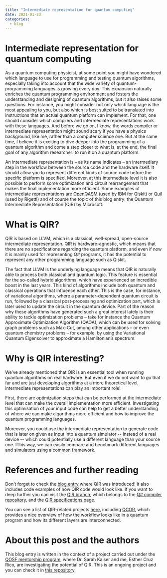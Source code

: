 ```yaml
---
title: "Intermediate representation for quantum computing"
date: 2021-01-23
categories:
  - blog
---
```


# Intermediate representation for quantum computing

As a quantum computing physicist, at some point you might have wondered which language to use for programming and testing quantum algorithms, especially taking into account that the wide variety of quantum-programming languages is growing every day. This expansion naturally enriches the quantum programming environment and fosters the understanding and designing of quantum algorithms, but it also raises some questions. For instance, you might consider not only which language is the most appealing to you, but also which is best suited to be translated into instructions that an actual quantum platform can implement. For that, one should consider which compilers and intermediate representations work with these languages. And before we go on, I know, the words compiler or intermediate representation might sound scary if you have a physics background, like me, rather than a computer science one. But at the same time, I believe it is exciting to dive deeper into the programming of a quantum algorithm and come a step closer to what is, at the end, the final goal of any algorithm researcher: to run it on a quantum platform.

An intermediate representation is – as its name indicates – an intermediary step in the workflow between the source code and the hardware itself. It should allow you to represent different kinds of source code before the specific platform is specified. Moreover, at this intermediate level it is also possible to perform some optimization and circuit rearrangement that makes the final implementation more efficient. Some examples of intermediate representations are [OpenQASM](https://github.com/QISKit/openqasm) (used by IBM for Qiskit) or [Quil](https://github.com/rigetti/quil) (used by Rigetti) and of course the topic of this blog entry: the Quantum Intermediate Representation (QIR) by Microsoft.

# What is QIR?

QIR is based on LLVM, which is a classical, well-spread, open-source intermediate representation. QIR is hardware-agnostic, which means that there are no specifications regarding the quantum platform, and even if now it is mainly used for representing Q# programs, it has the potential to represent any other programming language such as Qiskit.
 
The fact that LLVM is the underlying language means that QIR is naturally able to process both classical and quantum logic. This feature is essential for the so-called hybrid algorithms, which have experienced an incredible boost in the last years. This kind of algorithms include both quantum and classical operations that influence each other. This is the case, for instance, of variational algorithms, where a parameter-dependent quantum circuit is run, followed by a classical post-processing and optimization part, which is later used to update the circuit in the quantum device. Part of the reason why these algorithms have generated such a great interest lately is their ability to tackle optimization problems – take for instance the Quantum Approximate Optimization Algorithm (QAOA), which can be used for solving graph problems such as Max-Cut, among other applications – or even quantum chemistry problems – for example, by using the Variational Quantum Eigensolver to approximate a Hamiltonian’s spectrum.

# Why is QIR interesting?
 
We’ve already mentioned that QIR is an essential tool when running quantum algorithms on real hardware. But even if we do not want to go that far and are just developing algorithms at a more theoretical level, intermediate representations can play an important role! 

First, there are optimization steps that can be performed at the intermediate level that can make the overall implementation more efficient. Investigating this optimisation of your input code can help to get a better understanding of where we can make algorithms more efficient and how to improve the quantum programming languages. 

Moreover, you could use the intermediate representation to generate code that is later on given as input into a quantum simulator -- instead of a real device -- which could potentially use a different language than your source one. IThis way, we can easily compare and benchmark different languages and simulators using a common framework.

# References and further reading

Don’t forget to check the [blog entry](https://devblogs.microsoft.com/qsharp/introducing-quantum-intermediate-representation-qir/) where QIR was introduced! It also includes code examples of how QIR code would look like. If you want to deep further you can visit the [QIR branch](https://github.com/microsoft/qsharp-compiler/tree/feature/qir), which belongs to the [Q# compiler repository](https://github.com/microsoft/qsharp-compiler), and the [QIR specifications page](https://github.com/microsoft/qsharp-language/tree/main/Specifications/QIR).

You can see a list of QIR-related projects [here](https://github.com/microsoft/qsharp-language/blob/main/Specifications/QIR/List.md), including [QCOR](https://qcor.ornl.gov/), which provides a nice overview of how the workflow looks like in a quantum program and how its different layers are interconnected.


# About this post and the authors

This blog entry is written in the context of a project carried out under the [QOSF mentorship program](https://qosf.org/qc_mentorship/), where Dr. Sarah Kaiser and me, Esther Cruz Rico, are investigating the potential of QIR. This is an ongoing project and you can check it in [this repository](https://github.com/esthercruz/qosf_mentorship_project). 
